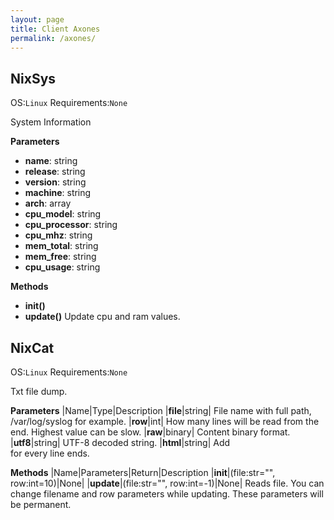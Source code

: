 ```yaml
---
layout: page
title: Client Axones
permalink: /axones/
---
```


## NixSys
OS:`Linux` Requirements:`None` 

System Information

**Parameters**
* **name**: string
* **release**: string
* **version**: string
* **machine**: string
* **arch**: array
* **cpu_model**: string
* **cpu_processor**: string
* **cpu_mhz**: string
* **mem_total**: string
* **mem_free**: string
* **cpu_usage**: string

**Methods**
* **__init__()**
* **update()** Update cpu and ram values.


## NixCat
OS:`Linux` Requirements:`None`

Txt file dump.

**Parameters**
|Name|Type|Description
|**file**|string| File name with full path, /var/log/syslog for example.
|**row**|int| How many lines will be read from the end. Highest value can be slow.
|**raw**|binary| Content binary format.
|**utf8**|string| UTF-8 decoded string.
|**html**|string| Add </br> for every line ends.

**Methods**
|Name|Parameters|Return|Description
|**__init__**|(file:str="", row:int=10)|None|
|**update**|(file:str="", row:int=-1)|None| Reads file. You can change filename and row parameters while updating. These parameters will be permanent.
